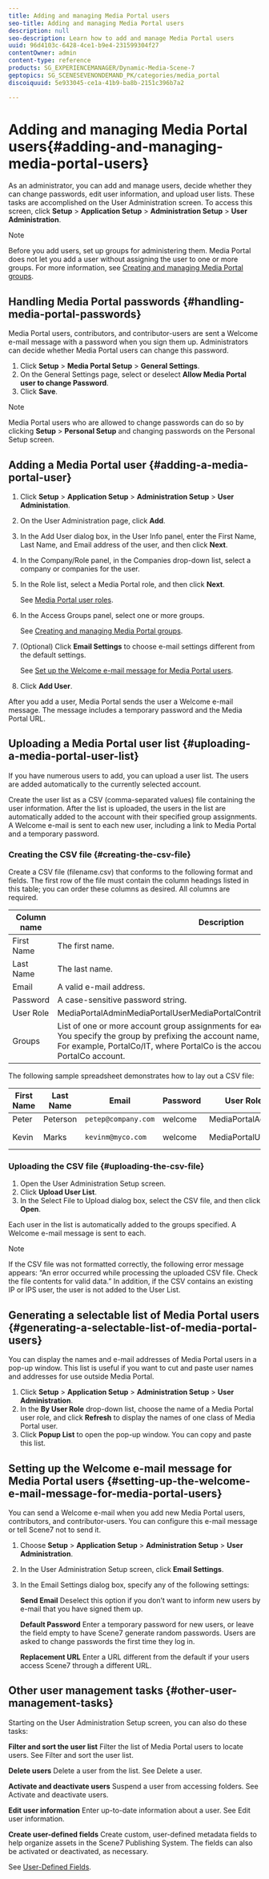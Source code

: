 ```yaml
---
title: Adding and managing Media Portal users
seo-title: Adding and managing Media Portal users
description: null
seo-description: Learn how to add and manage Media Portal users
uuid: 96d4103c-6428-4ce1-b9e4-231599304f27
contentOwner: admin
content-type: reference
products: SG_EXPERIENCEMANAGER/Dynamic-Media-Scene-7
geptopics: SG_SCENESEVENONDEMAND_PK/categories/media_portal
discoiquuid: 5e933045-ce1a-41b9-ba8b-2151c396b7a2

---
```


# Adding and managing Media Portal users{#adding-and-managing-media-portal-users}

As an administrator, you can add and manage users, decide whether they can change passwords, edit user information, and upload user lists. These tasks are accomplished on the User Administration screen. To access this screen, click **Setup** &gt; **Application Setup** &gt; **Administration Setup** &gt; **User Administration**.

>[!NOTE]
>
>Before you add users, set up groups for administering them. Media Portal does not let you add a user without assigning the user to one or more groups. For more information, see [Creating and managing Media Portal groups](creating-media-portal-groups.md#creating_and_managing_media_portal_groups).

## Handling Media Portal passwords {#handling-media-portal-passwords}

Media Portal users, contributors, and contributor-users are sent a Welcome e-mail message with a password when you sign them up. Administrators can decide whether Media Portal users can change this password.

1. Click **Setup** &gt; **Media Portal Setup** &gt; **General Settings**.
1. On the General Settings page, select or deselect **Allow Media Portal user to change Password**. 
1. Click **Save**.

>[!NOTE]
>
>Media Portal users who are allowed to change passwords can do so by clicking **Setup** &gt; **Personal Setup** and changing passwords on the Personal Setup screen.

## Adding a Media Portal user {#adding-a-media-portal-user}

1. Click **Setup** &gt; **Application Setup** &gt; **Administration Setup** &gt; **User Administation**.
1. On the User Administration page, click **Add**.
1. In the Add User dialog box, in the User Info panel, enter the First Name, Last Name, and Email address of the user, and then click **Next**.
1. In the Company/Role panel, in the Companies drop-down list, select a company or companies for the user.
1. In the Role list, select a Media Portal role, and then click **Next**.

   See [Media Portal user roles](media-portal-user-roles.md#media_portal_user_roles).

1. In the Access Groups panel, select one or more groups.

   See [Creating and managing Media Portal groups](creating-media-portal-groups.md#creating_and_managing_media_portal_groups).

1. (Optional) Click **Email Settings** to choose e-mail settings different from the default settings.

   See [Set up the Welcome e-mail message for Media Portal users](adding-media-portal-users.md#setting_up_the_welcome_e_mail_message_for_media_portal_users).

1. Click **Add User**.

After you add a user, Media Portal sends the user a Welcome e-mail message. The message includes a temporary password and the Media Portal URL.

## Uploading a Media Portal user list {#uploading-a-media-portal-user-list}

If you have numerous users to add, you can upload a user list. The users are added automatically to the currently selected account.

Create the user list as a CSV (comma-separated values) file containing the user information. After the list is uploaded, the users in the list are automatically added to the account with their specified group assignments. A Welcome e-mail is sent to each new user, including a link to Media Portal and a temporary password.

### Creating the CSV file {#creating-the-csv-file}

Create a CSV file (filename.csv) that conforms to the following format and fields. The first row of the file must contain the column headings listed in this table; you can order these columns as desired. All columns are required.

|Column name|Description|
|--- |--- |
|First Name|The first name.|
|Last Name|The last name.|
|Email|A valid e-mail address.|
|Password|A case-sensitive password string.|
|User Role|MediaPortalAdminMediaPortalUserMediaPortalContributorMediaPortalContributorUser|
|Groups|List of one or more account group assignments for each user, separated by commas. You specify the group by prefixing the account name, separated by forward slash (/). For example, PortalCo/IT, where PortalCo is the account and IT is the group within the PortalCo account.|

The following sample spreadsheet demonstrates how to lay out a CSV file:

|First Name|Last Name|Email|Password|User Role|Groups|
|--- |--- |--- |--- |--- |--- |
|Peter|Peterson|`petep@company.com`|welcome|MediaPortalAdmin|PortalCo/IT,PortalCo/Admin|
|Kevin|Marks|`kevinm@myco.com`|welcome|MediaPortalUser|PortalCo/MktgGroup, PortalCo/test|


### Uploading the CSV file {#uploading-the-csv-file}

1. Open the User Administration Setup screen.
1. Click **Upload User List**.
1. In the Select File to Upload dialog box, select the CSV file, and then click **Open**.

Each user in the list is automatically added to the groups specified. A Welcome e-mail message is sent to each.

>[!NOTE]
>
>If the CSV file was not formatted correctly, the following error message appears: “An error occurred while processing the uploaded CSV file. Check the file contents for valid data.” In addition, if the CSV contains an existing IP or IPS user, the user is not added to the User List.

## Generating a selectable list of Media Portal users {#generating-a-selectable-list-of-media-portal-users}

You can display the names and e-mail addresses of Media Portal users in a pop-up window. This list is useful if you want to cut and paste user names and addresses for use outside Media Portal.

1. Click **Setup** &gt; **Application Setup** &gt; **Administration Setup** &gt; **User Administration**.
1. In the **By User Role** drop-down list, choose the name of a Media Portal user role, and click **Refresh** to display the names of one class of Media Portal user.
1. Click **Popup List** to open the pop-up window. You can copy and paste this list.

## Setting up the Welcome e-mail message for Media Portal users {#setting-up-the-welcome-e-mail-message-for-media-portal-users}

You can send a Welcome e-mail when you add new Media Portal users, contributors, and contributor-users. You can configure this e-mail message or tell Scene7 not to send it.

1. Choose **Setup** &gt; **Application Setup** &gt; **Administration Setup** &gt; **User Administration**.
1. In the User Administration Setup screen, click **Email Settings**.
1. In the Email Settings dialog box, specify any of the following settings:

   **Send Email** Deselect this option if you don’t want to inform new users by e-mail that you have signed them up.

   **Default Password** Enter a temporary password for new users, or leave the field empty to have Scene7 generate random passwords. Users are asked to change passwords the first time they log in.

   **Replacement URL** Enter a URL different from the default if your users access Scene7 through a different URL.

## Other user management tasks {#other-user-management-tasks}

Starting on the User Administration Setup screen, you can also do these tasks:

**Filter and sort the user list** Filter the list of Media Portal users to locate users. See Filter and sort the user list.

**Delete users** Delete a user from the list. See Delete a user.

**Activate and deactivate users** Suspend a user from accessing folders. See Activate and deactivate users.

**Edit user information** Enter up-to-date information about a user. See Edit user information.

**Create user-defined fields** Create custom, user-defined metadata fields to help organize assets in the Scene7 Publishing System. The fields can also be activated or deactivated, as necessary.

See [User-Defined Fields](application-setup.md#user_defined_fields).
